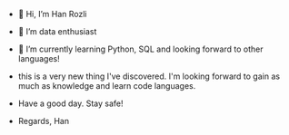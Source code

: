 - 👋 Hi, I’m Han Rozli
- 👀 I’m data enthusiast
- 🌱 I’m currently learning Python, SQL and looking forward to other languages!
- this is a very new thing I've discovered. I'm looking forward to gain as much as knowledge and learn code languages.

- Have a good day. Stay safe!

- Regards, Han

<!---
HanRozli/HanRozli is a ✨ special ✨ repository because its `README.md` (this file) appears on your GitHub profile.
You can click the Preview link to take a look at your changes.
--->
